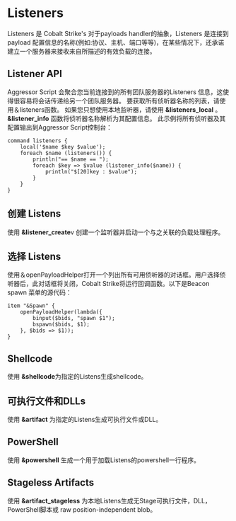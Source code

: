 Listeners
===
Listeners 是 Cobalt Strike's 对于payloads handler的抽象，Listeners 是连接到 payload 配置信息的名称(例如:协议、主机、端口等等)，在某些情况下，还承诺建立一个服务器来接收来自所描述的有效负载的连接。
## Listener API
Aggressor Script 会聚合您当前连接到的所有团队服务器的Listeners 信息，这使得很容易将会话传递给另一个团队服务器。 要获取所有侦听器名称的列表，请使用＆listeners函数。 如果您只想使用本地监听器，请使用 **&listeners_local** 。 **&listener_info** 函数将侦听器名称解析为其配置信息。 此示例将所有侦听器及其配置输出到Aggressor Script控制台：
```
command listeners {
	local('$name $key $value');
	foreach $name (listeners()) {
		println("== $name == ");
		foreach $key => $value (listener_info($name)) {
			println("$[20]key : $value");
		}
	}
}
```
## 创建 Listens
使用 **&listener_create**v 创建一个监听器并启动一个与之关联的负载处理程序。
## 选择 Listens
使用＆openPayloadHelper打开一个列出所有可用侦听器的对话框。用户选择侦听器后，此对话框将关闭，Cobalt Strike将运行回调函数。以下是Beacon spawn 菜单的源代码：
```
item "&Spawn" {
	openPayloadHelper(lambda({
		binput($bids, "spawn $1");
		bspawn($bids, $1);
	}, $bids => $1));
}
```
## Shellcode
使用 **&shellcode**为指定的Listens生成shellcode。

## 可执行文件和DLLs
使用 **&artifact** 为指定的Listens生成可执行文件或DLL。
## PowerShell
使用 **&powershell** 生成一个用于加载Listens的powershell一行程序。
## Stageless Artifacts
使用 **&artifact_stageless** 为本地Listens生成无Stage可执行文件，DLL，PowerShell脚本或 raw position-independent blob。
